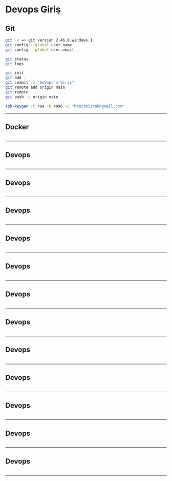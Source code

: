 # Devops Giriş
[]()
---

## Git
```sh
git -v => git version 2.46.0.windows.1
git config --global user.name
git config --global user.email

git status
git logs

git init
git add .
git commit -m "Devops'a Giriş"
git remote add origin main
git remote 
git push -u origin main

ssh-keygen -t rsa -b 4096 -C "hamitmizrak@gmail.com"

```
---


## Docker
```sh

```
---

## Devops
```sh

```
---


## Devops
```sh

```
---


## Devops
```sh

```
---


## Devops
```sh

```
---


## Devops
```sh

```
---


## Devops
```sh

```
---


## Devops
```sh

```
---


## Devops
```sh

```
---


## Devops
```sh

```
---


## Devops
```sh

```
---


## Devops
```sh

```
---


## Devops
```sh

```
---

